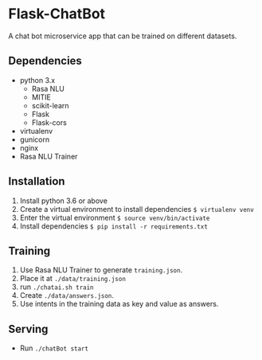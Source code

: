 # Flask-ChatBot
A chat bot microservice app that can be trained on different datasets.

## Dependencies
  * python 3.x
    * Rasa NLU
    * MITIE
    * scikit-learn
    * Flask
    * Flask-cors
  * virtualenv
  * gunicorn
  * nginx
  * Rasa NLU Trainer

## Installation
  1. Install python 3.6 or above
  2. Create a virtual environment to install dependencies
    ```
      $ virtualenv venv
    ```
  3. Enter the virtual environment
    ```
      $ source venv/bin/activate
    ```
  4. Install dependencies
    ```
      $ pip install -r requirements.txt
    ```

## Training
  1. Use Rasa NLU Trainer to generate `training.json`.
  2. Place it at `./data/training.json`
  3. run `./chatai.sh train`
  4. Create `./data/answers.json`.
  5. Use intents in the training data as key and value as answers.

## Serving
  * Run `./chatBot start`
